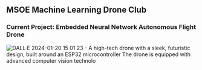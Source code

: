 ## MSOE Machine Learning Drone Club

### Current Project: Embedded Neural Network Autonomous Flight Drone
![DALL·E 2024-01-20 15 01 23 - A high-tech drone with a sleek, futuristic design, built around an ESP32 microcontroller  The drone is equipped with advanced computer vision technolo](https://github.com/MSOE-Machine-Learning-Drone-Club/.github/assets/67135608/4c90b550-912e-40e8-87a5-0b77e6067a42)

<!--

**Here are some ideas to get you started:**

🙋‍♀️ A short introduction - what is your organization all about?
🌈 Contribution guidelines - how can the community get involved?
👩‍💻 Useful resources - where can the community find your docs? Is there anything else the community should know?
🍿 Fun facts - what does your team eat for breakfast?
🧙 Remember, you can do mighty things with the power of [Markdown](https://docs.github.com/github/writing-on-github/getting-started-with-writing-and-formatting-on-github/basic-writing-and-formatting-syntax)
-->
